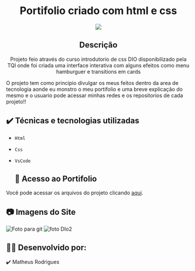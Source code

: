 <h1 align="center">Portifolio criado com html e css</h1>
<p align="center">
<img src="http://img.shields.io/static/v1?label=STATUS&message=EM%20DESENVOLVIMENTO&color=GREEN&style=for-the-badge"/>
</p>

<h2 align="center"> Descrição</h2>
<p align="center">Projeto feio através do curso introdutorio de css DIO disponibilizado pela TQI onde foi criada uma interface interativa com alguns efeitos como menu hamburguer
e transitions em cards</p>
<p>O projeto tem como principio divulgar os meus feitos dentro da area de tecnologia aonde eu monstro o meu portifolio e uma breve explicação do mesmo e o usuario pode 
acessar minhas redes e os repositorios de cada projeto!!<p>
  
  ## ✔️ Técnicas e tecnologias utilizadas

- ``Html``
- ``Css``
- ``VsCode``
  
  ## 📁 Acesso ao Portifolio
Você pode acessar os arquivos do projeto clicando [aqui](https://github.com/MatheusRGPereira/Portifolio-Css).
  
 ## 📷 Imagens do Site
  ![Foto para git](https://user-images.githubusercontent.com/100168699/172222475-d14ed640-7e33-4ad8-963c-b5f4f5d2c9a3.png)
  ![foto DIo2](https://user-images.githubusercontent.com/100168699/172222517-09978bf3-ecda-4535-a159-9c0d2f5891be.png)
  
  ## 🧑‍🎨 Desenvolvido por:
  ✔️ Matheus Rodrigues
